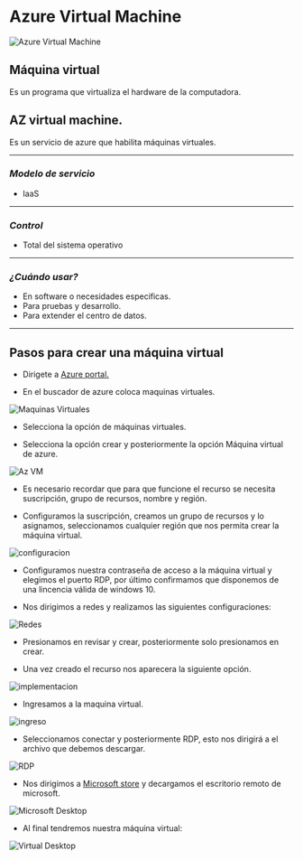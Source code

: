 # **Azure Virtual Machine**
![Azure Virtual Machine](https://cpng.pikpng.com/pngl/s/230-2302946_azure-service-fabric-icon-png-download-azure-virtual.png)
## Máquina virtual
Es un programa que virtualiza el hardware de la computadora.
## AZ virtual machine.
Es un servicio de azure que habilita máquinas virtuales.

----------------------------------------------------
### *Modelo de servicio*
- IaaS
---------------------------------------------------
### *Control*
- Total del sistema operativo
--------------------------------------------------
### *¿Cuándo usar?*
- En software o necesidades especificas.
- Para pruebas y desarrollo.
- Para extender el centro de datos.
--------------------------------------------------

## **Pasos para crear una máquina virtual**
- Dirigete a [Azure portal.](https://portal.azure.com/#home)

- En el buscador de azure coloca maquinas virtuales.

![Maquinas Virtuales](https://user-images.githubusercontent.com/87625404/174136036-000191ee-68de-4346-8e70-1e8324091f33.png)

- Selecciona la opción de máquinas virtuales.

- Selecciona la opción crear y posteriormente la opción Máquina virtual de azure.

![Az VM](https://user-images.githubusercontent.com/87625404/174136863-4a00d03f-c48c-418a-b14f-b9c1d1ca265b.png)

- Es necesario recordar que para que funcione el recurso se necesita suscripción, grupo de recursos, nombre y región.

- Configuramos la suscripción, creamos un grupo de recursos y lo asignamos, seleccionamos cualquier región que nos permita crear la
  máquina virtual.
      
 ![configuracion](https://user-images.githubusercontent.com/87625404/174169577-fba8b62f-1abd-4319-9a34-c305b5b80c63.png)
 
 - Configuramos nuestra contraseña de acceso a la máquina virtual y elegimos el puerto RDP, por último confirmamos que disponemos de una lincencia
   válida de windows 10.
   
 - Nos dirigimos a redes y realizamos las siguientes configuraciones:
 
 ![Redes](https://user-images.githubusercontent.com/87625404/174170606-bb8abb59-01b0-4c30-89d6-37cce3d3ef0f.png)
 
 - Presionamos en revisar y crear, posteriormente solo presionamos en crear.
 
 - Una vez creado el recurso nos aparecera la siguiente opción.
 
 ![implementacion](https://user-images.githubusercontent.com/87625404/174171427-bbf8175c-250b-4f0e-89d7-00b390b2ad9f.png)

 - Ingresamos a la maquina virtual.
 
 ![ingreso](https://user-images.githubusercontent.com/87625404/174173938-95aff6d1-e832-44fb-b742-1f8615086a7a.png)
 
 - Seleccionamos conectar y posteriormente RDP, esto nos dirigirá a el archivo que debemos descargar.

 ![RDP](https://user-images.githubusercontent.com/87625404/174175898-5dc7f1f2-acef-42ac-8580-fc0a625ae636.png)

  - Nos dirigimos a [Microsoft store](https://www.microsoft.com/es-mx/store/top-free/apps/pc) y decargamos el escritorio remoto de microsoft.
  
  ![Microsoft Desktop](https://user-images.githubusercontent.com/87625404/174194737-f20ebc54-448a-44bf-bbfd-07e5a6e9c862.png)
  
  - Al final tendremos nuestra máquina virtual:
  
  ![Virtual Desktop](https://user-images.githubusercontent.com/87625404/174195528-48c2eb11-a57d-41fc-94ad-424e6559bb20.png)


      
